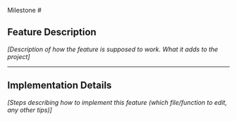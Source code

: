 Milestone #

## Feature Description

_[Description of how the feature is supposed to work. What it adds to the project]_

---

## Implementation Details

_[Steps describing how to implement this feature (which file/function to edit, any other tips)]_
